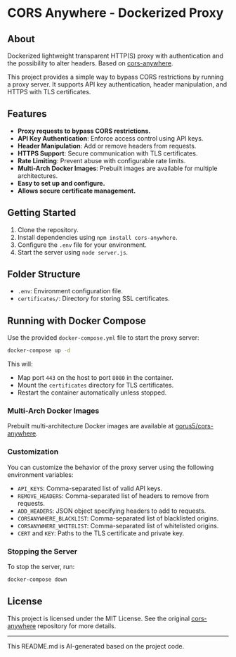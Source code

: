 # CORS Anywhere - Dockerized Proxy

## About

Dockerized lightweight transparent HTTP(S) proxy with authentication and the possibility to alter headers. Based on [cors-anywhere](https://github.com/Rob--W/cors-anywhere).

This project provides a simple way to bypass CORS restrictions by running a proxy server. It supports API key authentication, header manipulation, and HTTPS with TLS certificates.

## Features

- **Proxy requests to bypass CORS restrictions.**
- **API Key Authentication**: Enforce access control using API keys.
- **Header Manipulation**: Add or remove headers from requests.
- **HTTPS Support**: Secure communication with TLS certificates.
- **Rate Limiting**: Prevent abuse with configurable rate limits.
- **Multi-Arch Docker Images**: Prebuilt images are available for multiple architectures.
- **Easy to set up and configure.**
- **Allows secure certificate management.**

## Getting Started

1. Clone the repository.
2. Install dependencies using `npm install cors-anywhere`.
3. Configure the `.env` file for your environment.
4. Start the server using `node server.js`.

## Folder Structure

- `.env`: Environment configuration file.
- `certificates/`: Directory for storing SSL certificates.

## Running with Docker Compose

Use the provided `docker-compose.yml` file to start the proxy server:

```sh
docker-compose up -d
```

This will:

- Map port `443` on the host to port `8080` in the container.
- Mount the `certificates` directory for TLS certificates.
- Restart the container automatically unless stopped.

### Multi-Arch Docker Images

Prebuilt multi-architecture Docker images are available at [gorus5/cors-anywhere](https://hub.docker.com/r/gorus5/cors-anywhere).

### Customization

You can customize the behavior of the proxy server using the following environment variables:

- `API_KEYS`: Comma-separated list of valid API keys.
- `REMOVE_HEADERS`: Comma-separated list of headers to remove from requests.
- `ADD_HEADERS`: JSON object specifying headers to add to requests.
- `CORSANYWHERE_BLACKLIST`: Comma-separated list of blacklisted origins.
- `CORSANYWHERE_WHITELIST`: Comma-separated list of whitelisted origins.
- `CERT` and `KEY`: Paths to the TLS certificate and private key.

### Stopping the Server

To stop the server, run:

```sh
docker-compose down
```

## License

This project is licensed under the MIT License. See the original [cors-anywhere](https://github.com/Rob--W/cors-anywhere) repository for more details.

---
This README.md is AI-generated based on the project code.
